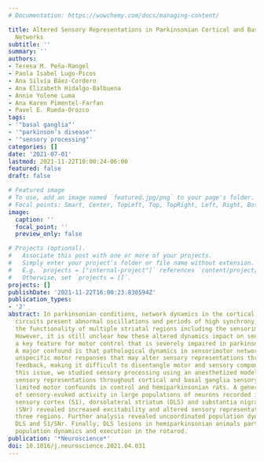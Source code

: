 ```yaml
---
# Documentation: https://wowchemy.com/docs/managing-content/

title: Altered Sensory Representations in Parkinsonian Cortical and Basal Ganglia
  Networks
subtitle: ''
summary: ''
authors:
- Teresa M. Peña-Rangel
- Paola Isabel Lugo-Picos
- Ana Silvia Báez-Cordero
- Ana Elizabeth Hidalgo-Balbuena
- Annie Yolene Luma
- Ana Karen Pimentel-Farfan
- Pavel E. Rueda-Orozco
tags:
- '"basal ganglia"'
- '"parkinson’s disease"'
- '"sensory processing"'
categories: []
date: '2021-07-01'
lastmod: 2021-11-22T10:00:24-06:00
featured: false
draft: false

# Featured image
# To use, add an image named `featured.jpg/png` to your page's folder.
# Focal points: Smart, Center, TopLeft, Top, TopRight, Left, Right, BottomLeft, Bottom, BottomRight.
image:
  caption: ''
  focal_point: ''
  preview_only: false

# Projects (optional).
#   Associate this post with one or more of your projects.
#   Simply enter your project's folder or file name without extension.
#   E.g. `projects = ["internal-project"]` references `content/project/deep-learning/index.md`.
#   Otherwise, set `projects = []`.
projects: []
publishDate: '2021-11-22T16:00:23.830594Z'
publication_types:
- '2'
abstract: In parkinsonian conditions, network dynamics in the cortical and basal ganglia
  circuits present abnormal oscillations and periods of high synchrony, affecting
  the functionality of multiple striatal regions including the sensorimotor striatum.
  However, it is still unclear how these altered dynamics impact on sensory processing,
  a key feature for motor control that is severely impaired in parkinsonian patients.
  A major confound is that pathological dynamics in sensorimotor networks may elicit
  unspecific motor responses that may alter sensory representations through sensory
  feedback, making it difficult to disentangle motor and sensory components. To address
  this issue, we studied sensory processing using an anesthetized model with robust
  sensory representations throughout cortical and basal ganglia sensory regions and
  limited motor confounds in control and hemiparkinsonian rats. A general screening
  of sensory-evoked activity in large populations of neurons recorded in the primary
  sensory cortex (S1), dorsolateral striatum (DLS) and substantia nigra pars reticulata
  (SNr) revealed increased excitability and altered sensory representations in the
  three regions. Further analysis revealed uncoordinated population dynamics between
  DLS and S1/SNr. Finally, DLS lesions in hemiparkinsonian animals partially recovered
  population dynamics and execution in the rotarod.
publication: '*Neuroscience*'
doi: 10.1016/j.neuroscience.2021.04.031
---
```

